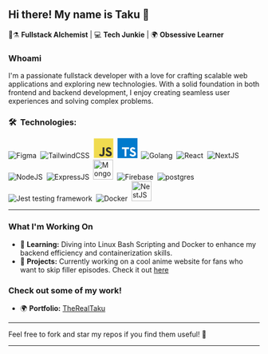 
## Hi there! My name is Taku 👋

🔬⚗️ **Fullstack Alchemist** | 💻 **Tech Junkie** | 🌍 **Obsessive Learner**


### Whoami

I'm a passionate fullstack developer with a love for crafting scalable web applications and exploring new technologies. With a solid foundation in both frontend and backend development, I enjoy creating seamless user experiences and solving complex problems.

### 🛠 &nbsp;Technologies:

<span>
<img src="https://cdn.freebiesupply.com/logos/large/2x/figma-1-logo-png-transparent.png" title="Figma" alt="Figma" width="30" height="40"/>&nbsp; 
<img src="https://www.svgrepo.com/show/354431/tailwindcss-icon.svg" title="TailwindCSS" alt="TailwindCSS" width="40" height="40"/>&nbsp;  
<img src="https://github.com/devicons/devicon/blob/master/icons/javascript/javascript-original.svg" title="JavaScript" alt="JavaScript" width="40" height="40"/>&nbsp;
<img src="https://raw.githubusercontent.com/github/explore/80688e429a7d4ef2fca1e82350fe8e3517d3494d/topics/typescript/typescript.png" title="Typescript"  alt="Typescript" width="40" height="40"/>&nbsp;
<img src="https://upload.wikimedia.org/wikipedia/commons/thumb/0/05/Go_Logo_Blue.svg/1200px-Go_Logo_Blue.svg.png" title="Golang" alt="Golang" width="97" height="40"/>&nbsp;
<img src="https://upload.wikimedia.org/wikipedia/commons/thumb/a/a7/React-icon.svg/2300px-React-icon.svg.png" title="React" alt="React" width="45" height="40"/>&nbsp;
<img src="https://www.hacksoft.io/_next/image?url=https%3A%2F%2Fwww.datocms-assets.com%2F98835%2F1684410508-image-7.png&w=640&q=75" title="NextJS" alt="NextJS" width="40" height="40"/>&nbsp;
<img src="https://cdn-icons-png.flaticon.com/512/5968/5968322.png" title="NodeJS" alt="NodeJS" width="40" height="40"/>&nbsp;
<img src="https://adware-technologies.s3.amazonaws.com/uploads/technology/thumbnail/20/express-js.png" title="ExpressJS" alt="ExpressJS" width="40" height="40"/>&nbsp;
<img src="https://www.svgrepo.com/show/331488/mongodb.svg" title="MongoDB" **alt="MongoDB" width="40" height="40"/>&nbsp;
<img src="https://upload.wikimedia.org/wikipedia/commons/thumb/c/cf/Firebase_icon.svg/2048px-Firebase_icon.svg.png" title="Firebase" alt="Firebase" width="40" height="40"/>&nbsp;
<img src="https://uxwing.com/wp-content/themes/uxwing/download/brands-and-social-media/postgresql-icon.png" title="postgres" alt="postgres" width="40" height="40"/>&nbsp;  
<img src="https://cdn.freebiesupply.com/logos/large/2x/jest-logo-png-transparent.png" title="Jest" alt="Jest testing framework" width="32" height="40"/>&nbsp;   
<img src="https://www.svgrepo.com/show/452192/docker.svg" title="Docker" alt="Docker" width="40" height="40"/>&nbsp;    
<img src="https://upload.wikimedia.org/wikipedia/commons/a/a8/NestJS.svg" title="NestJS" **alt="NestJS" width="40" height="40"/>&nbsp;  
</span>

---

### What I'm Working On

- 🌱 **Learning:** Diving into Linux Bash Scripting and Docker to enhance my backend efficiency and containerization skills.
- 🚀 **Projects:** Currently working on a cool anime website for fans who want to skip filler episodes. Check it out [here](https://fillerxepisodes.com/)


### Check out some of my work!

- 🌍 **Portfolio:** [TheRealTaku](https://therealtaku-dev.vercel.app)

---

Feel free to fork and star my repos if you find them useful! 🌟

---
